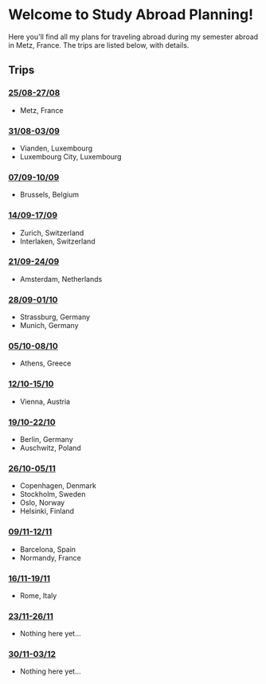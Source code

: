 # Welcome to Study Abroad Planning!
Here you'll find all my plans for traveling abroad during my semester abroad in Metz, France. The trips are listed below, with details.

## Trips
### [25/08-27/08](https://alexhrao.github.io/TravelPlans/trips/01Weekend/details.html "Metz, France")
- Metz, France

### [31/08-03/09](https://alexhrao.github.io/TravelPlans/trips/02Weekend/details.html "Metz, France")
- Vianden, Luxembourg
- Luxembourg City, Luxembourg

### [07/09-10/09](https://alexhrao.github.io/TravelPlans/trips/03Weekend/details.html "Metz, France")
- Brussels, Belgium

### [14/09-17/09](https://alexhrao.github.io/TravelPlans/trips/04Weekend/details.html "Metz, France")
- Zurich, Switzerland
- Interlaken, Switzerland

### [21/09-24/09](https://alexhrao.github.io/TravelPlans/trips/05Weekend/details.html "Metz, France")
- Amsterdam, Netherlands

### [28/09-01/10](https://alexhrao.github.io/TravelPlans/trips/06Weekend/details.html "Metz, France")
- Strassburg, Germany
- Munich, Germany

### [05/10-08/10](https://alexhrao.github.io/TravelPlans/trips/07Weekend/details.html "Metz, France")
- Athens, Greece

### [12/10-15/10](https://alexhrao.github.io/TravelPlans/trips/08Weekend/details.html "Metz, France")
- Vienna, Austria

### [19/10-22/10](https://alexhrao.github.io/TravelPlans/trips/09Weekend/details.html "Metz, France")
- Berlin, Germany
- Auschwitz, Poland

### [26/10-05/11](https://alexhrao.github.io/TravelPlans/trips/10Weekend/details.html "Metz, France")
- Copenhagen, Denmark
- Stockholm, Sweden
- Oslo, Norway
- Helsinki, Finland
  
### [09/11-12/11](https://alexhrao.github.io/TravelPlans/trips/11Weekend/details.html "Metz, France")
- Barcelona, Spain
- Normandy, France
  
### [16/11-19/11](https://alexhrao.github.io/TravelPlans/trips/12Weekend/details.html "Metz, France")
- Rome, Italy
    
### [23/11-26/11](https://alexhrao.github.io/TravelPlans/trips/13Weekend/details.html "Metz, France")
- Nothing here yet...

### [30/11-03/12](https://alexhrao.github.io/TravelPlans/trips/14Weekend/details.html "Metz, France")
- Nothing here yet...
